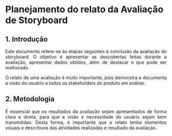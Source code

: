 # Planejamento do relato da Avaliação de Storyboard

## 1. Introdução
<p align="justify">
Este documento refere-se às etapas seguintes à conclusão da avaliação do storyboard. O objetivo é apresentar as descobertas feitas durante a avaliação, apresentar dados obtidos, além de destacar o que pode ser melhorado.
</p>
<p align="justify">
O relato de uma avaliação é muito importante, pois demonstra e documenta a visão do usuário a todos os stakeholders do produto em análise.
</p>

## 2. Metodologia
<p align="justify">
É essencial que os resultados da avaliação sejam apresentados de forma clara e direta, para que a visão e necessidade do usuário sejam bem transmitidas. Desta forma, é importante que o relato tenha elementos visuais e descritivos das atividades realizadas e resultado da avaliação.
</p>